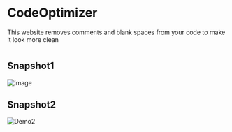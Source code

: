 # CodeOptimizer
This website removes comments and blank spaces from your code to make it look more clean
#
## Snapshot1
![image](https://github.com/anupam-713/CodeOptimizer/assets/72161894/ec244201-1587-4299-a783-dad557eb77c4)
## Snapshot2 
![Demo2](https://github.com/anupam-713/CodeOptimizer/assets/72161894/ebfbc8cd-eedf-4969-adf9-1c64eacd91e0)


